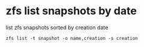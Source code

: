 # zfs list snapshots by date

list zfs snapshots sorted by creation date

```
zfs list -t snapshot -o name,creation -s creation
```
